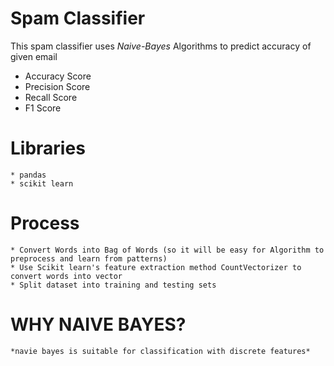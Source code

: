 # Spam Classifier
   This spam classifier uses *Naive-Bayes* Algorithms to predict accuracy of given email 
   * Accuracy Score
   * Precision Score
   * Recall Score
   * F1 Score
   
# Libraries
	* pandas
	* scikit learn
	
# Process
	* Convert Words into Bag of Words (so it will be easy for Algorithm to preprocess and learn from patterns)
	* Use Scikit learn's feature extraction method CountVectorizer to convert words into vector
	* Split dataset into training and testing sets

# WHY NAIVE BAYES?
	*navie bayes is suitable for classification with discrete features*
